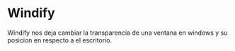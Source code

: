 # Windify
Windify nos deja cambiar la transparencia de una ventana en windows y su posicion en respecto a el escritorio.
